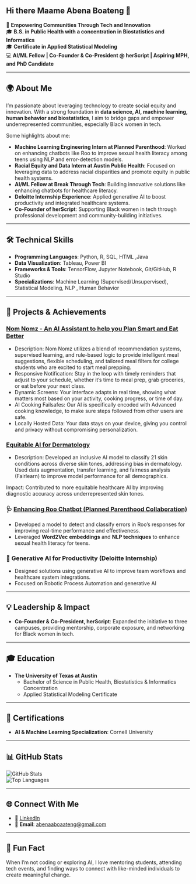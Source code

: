 ## Hi there Maame Abena Boateng 👋
 
🌟 **Empowering Communities Through Tech and Innovation**  
🎓 **B.S. in Public Health with a concentration in Biostatistics and Informatics**  
🎓 **Certificate in Applied Statistical Modeling**  
💻 **AI/ML Fellow | Co-Founder & Co-President @ herScript | Aspiring MPH, and PhD Candidate**  

---

## 🌍 About Me
I’m passionate about leveraging technology to create social equity and innovation. With a strong foundation in **data science, AI, machine learning, human behavior and biostatistics**, I aim to bridge gaps and empower underrepresented communities, especially Black women in tech.

Some highlights about me:
- **Machine Learning Engineering Intern at Planned Parenthood**: Worked on enhancing chatbots like Roo to improve sexual health literacy among teens using NLP and error-detection models.
- **Racial Equity and Data Intern at Austin Public Health**: Focused on leveraging data to address racial disparities and promote equity in public health systems.
- **AI/ML Fellow at Break Through Tech**: Building innovative solutions like enhancing chatbots for healthcare literacy.
- **Deloitte Internship Experience**: Applied generative AI to boost productivity and integrated healthcare systems.
- **Co-Founder of herScript**: Supporting Black women in tech through professional development and community-building initiatives.


---

## 🛠️ Technical Skills
- **Programming Languages**: Python, R, SQL, HTML ,Java 
- **Data Visualization**: Tableau, Power BI  
- **Frameworks & Tools**: TensorFlow, Jupyter Notebook, Git/GitHub, R Studio  
- **Specializations**: Machine Learning (Supervised/Unsupervised), Statistical Modeling, NLP , Human Behavior 

---

## 🚀 Projects & Achievements

### **[Nom Nomz - An AI Assistant to help you Plan Smart and Eat Better]()**

- Description: Nom Nomz utilizes a blend of recommendation systems, supervised learning, and rule-based logic to provide intelligent meal suggestions, flexible scheduling, and tailored meal filters for college students who are excited to start meal prepping.
- Responsive Notification: Stay in the loop with timely reminders that adjust to your schedule, whether it’s time to meal prep, grab groceries, or eat before your next class.
- Dynamic Screens: Your interface adapts in real time, showing what matters most based on your activity, cooking progress, or time of day.
- AI Cooking Failsafes: Our AI is specifically encoded with Advanced cooking knowledge, to make sure steps followed from other users are safe.
- Locally Hosted Data: Your data stays on your device, giving you control and privacy without compromising personalization.


### **[Equitable AI for Dermatology](https://github.com/Shahed4/AJL-Team-SPF)**
- Description: Developed an inclusive AI model to classify 21 skin conditions across diverse skin tones, addressing bias in dermatology. Used data augmentation, transfer learning, and fairness analysis (Fairlearn) to improve model performance for all demographics.

Impact: Contributed to more equitable healthcare AI by improving diagnostic accuracy across underrepresented skin tones.

### 🩺 **[Enhancing Roo Chatbot (Planned Parenthood Collaboration)](https://github.com/abenaoboateng/Classification-of-Misfires-for-Chatbot-)** 
- Developed a model to detect and classify errors in Roo’s responses for improving real-time performance and effectiveness.  
- Leveraged **Word2Vec embeddings** and **NLP techniques** to enhance sexual health literacy for teens.  

### 🤖 **Generative AI for Productivity** (Deloitte Internship)  
- Designed solutions using generative AI to improve team workflows and healthcare system integrations.  
- Focused on Robotic Process Automation and generative AI

---

## 💡 Leadership & Impact
- **Co-Founder & Co-President, herScript**: Expanded the initiative to three campuses, providing mentorship, corporate exposure, and networking for Black women in tech.  

---

## 🎓 Education
- **The University of Texas at Austin**  
  - Bachelor of Science in Public Health, Biostatistics & Informatics Concentration  
  - Applied Statistical Modeling Certificate  

---

## 🌟 Certifications
- **AI & Machine Learning Specialization**: Cornell University


---

## 📊 GitHub Stats  
![GitHub Stats](https://github-readme-stats.vercel.app/api?username=maameboateng&show_icons=true&theme=radical)  
![Top Languages](https://github-readme-stats.vercel.app/api/top-langs/?username=maameboateng&layout=compact&theme=radical)

---

## 🌐 Connect With Me  
- 💼 [LinkedIn](https://www.linkedin.com/in/maame-abena-boateng/)  
- 📧 **Email**: [abenaaboaateng@gmail.com](mailto:abenaaboaateng@gmail.com)  


---

## 🎉 Fun Fact  
When I’m not coding or exploring AI, I love mentoring students, attending tech events, and finding ways to connect with like-minded individuals to create meaningful change.

